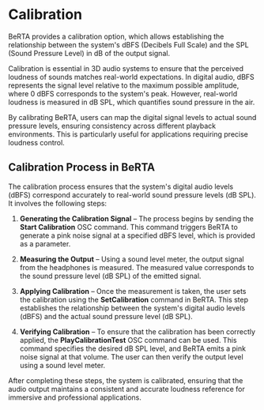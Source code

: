 # Calibration

BeRTA provides a calibration option, which allows establishing the relationship between the system's dBFS (Decibels Full Scale) and the SPL (Sound Pressure Level) in dB of the output signal.

Calibration is essential in 3D audio systems to ensure that the perceived loudness of sounds matches real-world expectations. In digital audio, dBFS represents the signal level relative to the maximum possible amplitude, where 0 dBFS corresponds to the system's peak. However, real-world loudness is measured in dB SPL, which quantifies sound pressure in the air.

By calibrating BeRTA, users can map the digital signal levels to actual sound pressure levels, ensuring consistency across different playback environments. This is particularly useful for applications requiring precise loudness control.

## Calibration Process in BeRTA

The calibration process ensures that the system's digital audio levels (dBFS) correspond accurately to real-world sound pressure levels (dB SPL). It involves the following steps:

1. **Generating the Calibration Signal** – The process begins by sending the **Start Calibration** OSC command. This command triggers BeRTA to generate a pink noise signal at a specified dBFS level, which is provided as a parameter.

2. **Measuring the Output** – Using a sound level meter, the output signal from the headphones is measured. The measured value corresponds to the sound pressure level (dB SPL) of the emitted signal.

3. **Applying Calibration** – Once the measurement is taken, the user sets the calibration using the **SetCalibration** command in BeRTA. This step establishes the relationship between the system's digital audio levels (dBFS) and the actual sound pressure level (dB SPL).

4. **Verifying Calibration** – To ensure that the calibration has been correctly applied, the **PlayCalibrationTest** OSC command can be used. This command specifies the desired dB SPL level, and BeRTA emits a pink noise signal at that volume. The user can then verify the output level using a sound level meter.

After completing these steps, the system is calibrated, ensuring that the audio output maintains a consistent and accurate loudness reference for immersive and professional applications.

